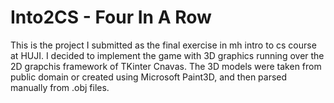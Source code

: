 # Into2CS - Four In A Row

This is the project I submitted as the final exercise in mh intro to cs course at HUJI.
I decided to implement the game with 3D graphics running over the 2D grapchis framework of TKinter Cnavas.
The 3D models were taken from public domain or created using Microsoft Paint3D, and then parsed manually from .obj files.
